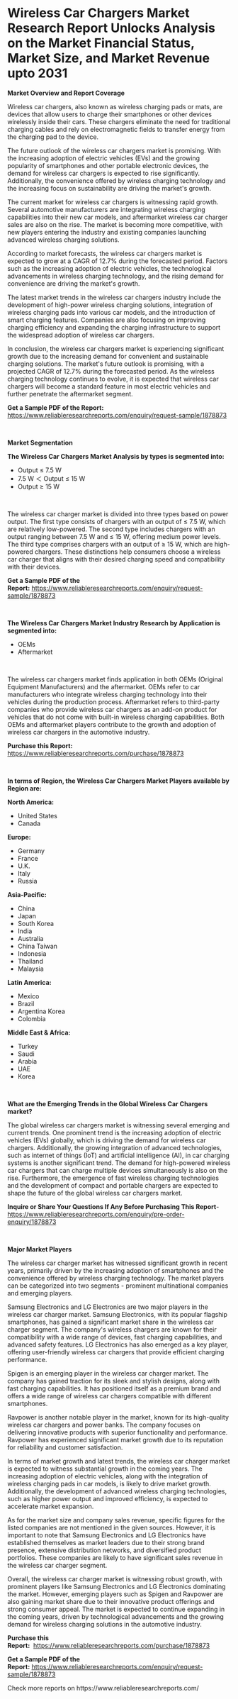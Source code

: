 <p><h1>Wireless Car Chargers Market Research Report Unlocks Analysis on the Market Financial Status, Market Size, and Market Revenue upto 2031</h1></p><p><strong>Market Overview and Report Coverage</strong></p>
<p><p>Wireless car chargers, also known as wireless charging pads or mats, are devices that allow users to charge their smartphones or other devices wirelessly inside their cars. These chargers eliminate the need for traditional charging cables and rely on electromagnetic fields to transfer energy from the charging pad to the device.</p><p>The future outlook of the wireless car chargers market is promising. With the increasing adoption of electric vehicles (EVs) and the growing popularity of smartphones and other portable electronic devices, the demand for wireless car chargers is expected to rise significantly. Additionally, the convenience offered by wireless charging technology and the increasing focus on sustainability are driving the market's growth.</p><p>The current market for wireless car chargers is witnessing rapid growth. Several automotive manufacturers are integrating wireless charging capabilities into their new car models, and aftermarket wireless car charger sales are also on the rise. The market is becoming more competitive, with new players entering the industry and existing companies launching advanced wireless charging solutions.</p><p>According to market forecasts, the wireless car chargers market is expected to grow at a CAGR of 12.7% during the forecasted period. Factors such as the increasing adoption of electric vehicles, the technological advancements in wireless charging technology, and the rising demand for convenience are driving the market's growth.</p><p>The latest market trends in the wireless car chargers industry include the development of high-power wireless charging solutions, integration of wireless charging pads into various car models, and the introduction of smart charging features. Companies are also focusing on improving charging efficiency and expanding the charging infrastructure to support the widespread adoption of wireless car chargers.</p><p>In conclusion, the wireless car chargers market is experiencing significant growth due to the increasing demand for convenient and sustainable charging solutions. The market's future outlook is promising, with a projected CAGR of 12.7% during the forecasted period. As the wireless charging technology continues to evolve, it is expected that wireless car chargers will become a standard feature in most electric vehicles and further penetrate the aftermarket segment.</p></p>
<p><strong>Get a Sample PDF of the Report:</strong> <a href="https://www.reliableresearchreports.com/enquiry/request-sample/1878873">https://www.reliableresearchreports.com/enquiry/request-sample/1878873</a></p>
<p>&nbsp;</p>
<p><strong>Market Segmentation</strong></p>
<p><strong>The Wireless Car Chargers Market Analysis by types is segmented into:</strong></p>
<p><ul><li>Output ≤ 7.5 W</li><li>7.5 W ＜ Output ≤ 15 W</li><li>Output ≥ 15 W</li></ul></p>
<p>&nbsp;</p>
<p><p>The wireless car charger market is divided into three types based on power output. The first type consists of chargers with an output of ≤ 7.5 W, which are relatively low-powered. The second type includes chargers with an output ranging between 7.5 W and ≤ 15 W, offering medium power levels. The third type comprises chargers with an output of ≥ 15 W, which are high-powered chargers. These distinctions help consumers choose a wireless car charger that aligns with their desired charging speed and compatibility with their devices.</p></p>
<p><strong>Get a Sample PDF of the Report:</strong>&nbsp;<a href="https://www.reliableresearchreports.com/enquiry/request-sample/1878873">https://www.reliableresearchreports.com/enquiry/request-sample/1878873</a></p>
<p>&nbsp;</p>
<p><strong>The Wireless Car Chargers Market Industry Research by Application is segmented into:</strong></p>
<p><ul><li>OEMs</li><li>Aftermarket</li></ul></p>
<p>&nbsp;</p>
<p><p>The wireless car chargers market finds application in both OEMs (Original Equipment Manufacturers) and the aftermarket. OEMs refer to car manufacturers who integrate wireless charging technology into their vehicles during the production process. Aftermarket refers to third-party companies who provide wireless car chargers as an add-on product for vehicles that do not come with built-in wireless charging capabilities. Both OEMs and aftermarket players contribute to the growth and adoption of wireless car chargers in the automotive industry.</p></p>
<p><strong>Purchase this Report:</strong>&nbsp; <a href="https://www.reliableresearchreports.com/purchase/1878873">https://www.reliableresearchreports.com/purchase/1878873</a></p>
<p>&nbsp;</p>
<p><strong>In terms of Region, the Wireless Car Chargers Market Players available by Region are:</strong></p>
<p>
    <p> <strong> North America: </strong>
        <ul>
            <li>United States</li>
            <li>Canada</li>
        </ul>
        </p> 
    <p> <strong> Europe: </strong>
        <ul>
            <li>Germany</li>
            <li>France</li>
            <li>U.K.</li>
            <li>Italy</li>
            <li>Russia</li>
        </ul>
        </p> 
    <p> <strong> Asia-Pacific: </strong>
        <ul>
            <li>China</li>
            <li>Japan</li>
            <li>South Korea</li>
            <li>India</li>
            <li>Australia</li>
            <li>China Taiwan</li>
            <li>Indonesia</li>
            <li>Thailand</li>
            <li>Malaysia</li>
        </ul>
        </p> 
    <p> <strong> Latin America: </strong>
        <ul>
            <li>Mexico</li>
            <li>Brazil</li>
            <li>Argentina Korea</li>
            <li>Colombia</li>
        </ul>
        </p> 
    <p> <strong> Middle East & Africa: </strong>
        <ul>
            <li>Turkey</li>
            <li>Saudi</li>
            <li>Arabia</li>
            <li>UAE</li>
            <li>Korea</li>
        </ul>
    </p>
    </p>
<p>&nbsp;</p>
<p><strong>What are the Emerging Trends in the Global Wireless Car Chargers market?</strong></p>
<p><p>The global wireless car chargers market is witnessing several emerging and current trends. One prominent trend is the increasing adoption of electric vehicles (EVs) globally, which is driving the demand for wireless car chargers. Additionally, the growing integration of advanced technologies, such as internet of things (IoT) and artificial intelligence (AI), in car charging systems is another significant trend. The demand for high-powered wireless car chargers that can charge multiple devices simultaneously is also on the rise. Furthermore, the emergence of fast wireless charging technologies and the development of compact and portable chargers are expected to shape the future of the global wireless car chargers market.</p></p>
<p><strong>Inquire or Share Your Questions If Any Before Purchasing This Report</strong>- <a href="https://www.reliableresearchreports.com/enquiry/pre-order-enquiry/1878873">https://www.reliableresearchreports.com/enquiry/pre-order-enquiry/1878873</a></p>
<p>&nbsp;</p>
<p><strong>Major Market Players</strong></p>
<p><p>The wireless car charger market has witnessed significant growth in recent years, primarily driven by the increasing adoption of smartphones and the convenience offered by wireless charging technology. The market players can be categorized into two segments - prominent multinational companies and emerging players.</p><p>Samsung Electronics and LG Electronics are two major players in the wireless car charger market. Samsung Electronics, with its popular flagship smartphones, has gained a significant market share in the wireless car charger segment. The company's wireless chargers are known for their compatibility with a wide range of devices, fast charging capabilities, and advanced safety features. LG Electronics has also emerged as a key player, offering user-friendly wireless car chargers that provide efficient charging performance.</p><p>Spigen is an emerging player in the wireless car charger market. The company has gained traction for its sleek and stylish designs, along with fast charging capabilities. It has positioned itself as a premium brand and offers a wide range of wireless car chargers compatible with different smartphones.</p><p>Ravpower is another notable player in the market, known for its high-quality wireless car chargers and power banks. The company focuses on delivering innovative products with superior functionality and performance. Ravpower has experienced significant market growth due to its reputation for reliability and customer satisfaction.</p><p>In terms of market growth and latest trends, the wireless car charger market is expected to witness substantial growth in the coming years. The increasing adoption of electric vehicles, along with the integration of wireless charging pads in car models, is likely to drive market growth. Additionally, the development of advanced wireless charging technologies, such as higher power output and improved efficiency, is expected to accelerate market expansion.</p><p>As for the market size and company sales revenue, specific figures for the listed companies are not mentioned in the given sources. However, it is important to note that Samsung Electronics and LG Electronics have established themselves as market leaders due to their strong brand presence, extensive distribution networks, and diversified product portfolios. These companies are likely to have significant sales revenue in the wireless car charger segment.</p><p>Overall, the wireless car charger market is witnessing robust growth, with prominent players like Samsung Electronics and LG Electronics dominating the market. However, emerging players such as Spigen and Ravpower are also gaining market share due to their innovative product offerings and strong consumer appeal. The market is expected to continue expanding in the coming years, driven by technological advancements and the growing demand for wireless charging solutions in the automotive industry.</p></p>
<p><strong>Purchase this Report:</strong>&nbsp;&nbsp;<a href="https://www.reliableresearchreports.com/purchase/1878873">https://www.reliableresearchreports.com/purchase/1878873</a></p>
<p></p>
<p><strong>Get a Sample PDF of the Report:</strong>&nbsp;<a href="https://www.reliableresearchreports.com/enquiry/request-sample/1878873">https://www.reliableresearchreports.com/enquiry/request-sample/1878873</a></p>
<p>Check more reports on https://www.reliableresearchreports.com/</p>